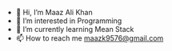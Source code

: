 * 👋 Hi, I’m Maaz Ali Khan
* 👀 I’m interested in Programming
* 🌱 I’m currently learning Mean Stack
*  📫 How to reach me maazk9576@gmail.com
